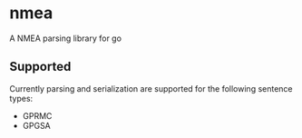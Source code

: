 # nmea

A NMEA parsing library for go

## Supported

Currently parsing and serialization are supported for the following sentence types:

- GPRMC
- GPGSA
